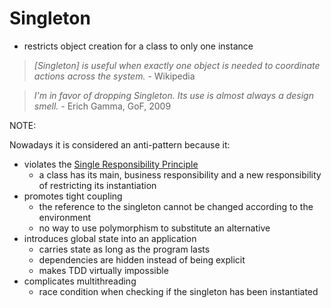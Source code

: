 # Singleton

* restricts object creation for a class to only one instance

> _[Singleton] is useful when exactly one object is needed to coordinate actions across the system._ - Wikipedia

> _I'm in favor of dropping Singleton. Its use is almost always a design smell._ - Erich Gamma, GoF, 2009

NOTE:

Nowadays it is considered an anti-pattern because it:
* violates the 
[Single Responsibility Principle](https://github.com/rafkub/oop-principles/tree/main/SOLID/SingleResponsibility)
  - a class has its main, business responsibility and a new responsibility of restricting its instantiation
* promotes tight coupling
  - the reference to the singleton cannot be changed according to the environment
  - no way to use polymorphism to substitute an alternative 
* introduces global state into an application
  - carries state as long as the program lasts 
  - dependencies are hidden instead of being explicit
  - makes TDD virtually impossible
* complicates multithreading
  - race condition when checking if the singleton has been instantiated

